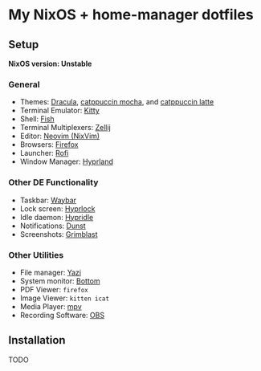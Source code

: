 # My NixOS + home-manager dotfiles

## Setup

**NixOS version: Unstable**

### General
- Themes: [Dracula](https://draculatheme.com/), [catppuccin mocha](https://catppuccin.com/), and [catppuccin latte](https://catppuccin.com/)
- Terminal Emulator: [Kitty](https://github.com/kovidgoyal/kitty)
- Shell: [Fish](https://fishshell.com/)
- Terminal Multiplexers: [Zellij](https://github.com/zellij-org/zellij)
- Editor: [Neovim (NixVim)](https://github.com/nix-community/nixvim)
- Browsers: [Firefox](https://www.mozilla.org/en-GB/firefox/)
- Launcher: [Rofi](https://github.com/davatorium/rofi)
- Window Manager: [Hyprland](https://github.com/hyprwm/Hyprland)

### Other DE Functionality 
- Taskbar: [Waybar](https://github.com/Alexays/Waybar)
- Lock screen: [Hyprlock](https://github.com/hyprwm/hyprlock)
- Idle daemon: [Hypridle](https://github.com/hyprwm/hypridle)
- Notifications: [Dunst](https://github.com/dunst-project/dunst)
- Screenshots: [Grimblast](https://github.com/hyprwm/contrib)

### Other Utilities
- File manager: [Yazi](https://github.com/sxyazi/yazi)
- System monitor: [Bottom](https://github.com/ClementTsang/bottom)
- PDF Viewer: `firefox`
- Image Viewer: `kitten icat`
- Media Player: [mpv](https://mpv.io/)
- Recording Software: [OBS](https://obsproject.com/)

## Installation

TODO
